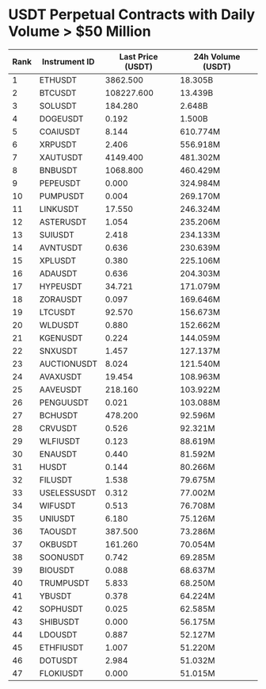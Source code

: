 # USDT Perpetual Contracts with Daily Volume > $50 Million

| Rank | Instrument ID | Last Price (USDT) | 24h Volume (USDT) |
|------|---------------|-------------------|-------------------|
| 1 | ETHUSDT | 3862.500 | 18.305B |
| 2 | BTCUSDT | 108227.600 | 13.439B |
| 3 | SOLUSDT | 184.280 | 2.648B |
| 4 | DOGEUSDT | 0.192 | 1.500B |
| 5 | COAIUSDT | 8.144 | 610.774M |
| 6 | XRPUSDT | 2.406 | 556.918M |
| 7 | XAUTUSDT | 4149.400 | 481.302M |
| 8 | BNBUSDT | 1068.800 | 460.429M |
| 9 | PEPEUSDT | 0.000 | 324.984M |
| 10 | PUMPUSDT | 0.004 | 269.170M |
| 11 | LINKUSDT | 17.550 | 246.324M |
| 12 | ASTERUSDT | 1.054 | 235.206M |
| 13 | SUIUSDT | 2.418 | 234.133M |
| 14 | AVNTUSDT | 0.636 | 230.639M |
| 15 | XPLUSDT | 0.380 | 225.106M |
| 16 | ADAUSDT | 0.636 | 204.303M |
| 17 | HYPEUSDT | 34.721 | 171.079M |
| 18 | ZORAUSDT | 0.097 | 169.646M |
| 19 | LTCUSDT | 92.570 | 156.673M |
| 20 | WLDUSDT | 0.880 | 152.662M |
| 21 | KGENUSDT | 0.224 | 144.059M |
| 22 | SNXUSDT | 1.457 | 127.137M |
| 23 | AUCTIONUSDT | 8.024 | 121.540M |
| 24 | AVAXUSDT | 19.454 | 108.963M |
| 25 | AAVEUSDT | 218.160 | 103.922M |
| 26 | PENGUUSDT | 0.021 | 103.088M |
| 27 | BCHUSDT | 478.200 | 92.596M |
| 28 | CRVUSDT | 0.526 | 92.321M |
| 29 | WLFIUSDT | 0.123 | 88.619M |
| 30 | ENAUSDT | 0.440 | 81.592M |
| 31 | HUSDT | 0.144 | 80.266M |
| 32 | FILUSDT | 1.538 | 79.675M |
| 33 | USELESSUSDT | 0.312 | 77.002M |
| 34 | WIFUSDT | 0.513 | 76.708M |
| 35 | UNIUSDT | 6.180 | 75.126M |
| 36 | TAOUSDT | 387.500 | 73.286M |
| 37 | OKBUSDT | 161.260 | 70.054M |
| 38 | SOONUSDT | 0.742 | 69.285M |
| 39 | BIOUSDT | 0.088 | 68.637M |
| 40 | TRUMPUSDT | 5.833 | 68.250M |
| 41 | YBUSDT | 0.378 | 64.224M |
| 42 | SOPHUSDT | 0.025 | 62.585M |
| 43 | SHIBUSDT | 0.000 | 56.175M |
| 44 | LDOUSDT | 0.887 | 52.127M |
| 45 | ETHFIUSDT | 1.007 | 51.220M |
| 46 | DOTUSDT | 2.984 | 51.032M |
| 47 | FLOKIUSDT | 0.000 | 51.015M |

